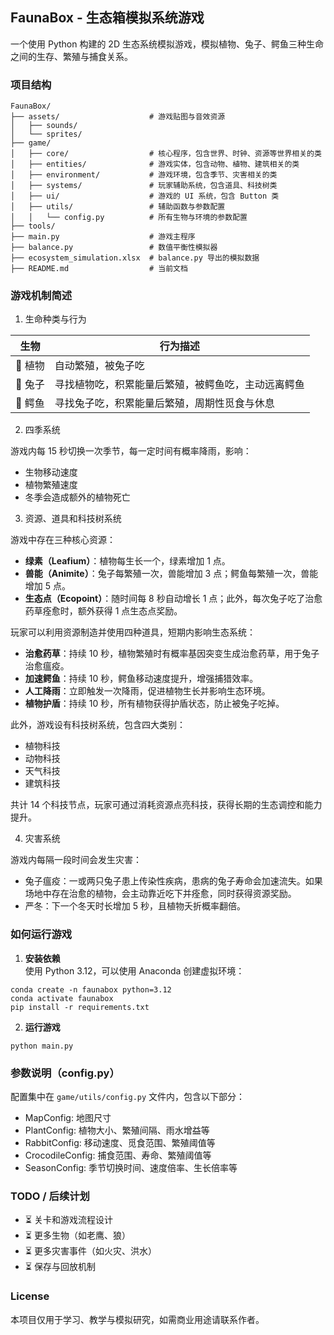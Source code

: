 ## FaunaBox - 生态箱模拟系统游戏
一个使用 Python 构建的 2D 生态系统模拟游戏，模拟植物、兔子、鳄鱼三种生命之间的生存、繁殖与捕食关系。

### 项目结构

```
FaunaBox/  
├── assets/                    # 游戏贴图与音效资源  
│   ├── sounds/  
│   └── sprites/  
├── game/  
│   ├── core/                  # 核心程序，包含世界、时钟、资源等世界相关的类  
│   ├── entities/              # 游戏实体，包含动物、植物、建筑相关的类  
│   ├── environment/           # 游戏环境，包含季节、灾害相关的类  
│   ├── systems/               # 玩家辅助系统，包含道具、科技树类  
│   ├── ui/                    # 游戏的 UI 系统，包含 Button 类  
│   ├── utils/                 # 辅助函数与参数配置  
│   │   └── config.py          # 所有生物与环境的参数配置  
├── tools/  
├── main.py                    # 游戏主程序  
├── balance.py                 # 数值平衡性模拟器  
├── ecosystem_simulation.xlsx  # balance.py 导出的模拟数据  
├── README.md                  # 当前文档  
```

### 游戏机制简述

1. 生命种类与行为

| 生物    | 行为描述                        |
| ------- | ------------------------------ |
| 🌱 植物 | 自动繁殖，被兔子吃             |
| 🐇 兔子 | 寻找植物吃，积累能量后繁殖，被鳄鱼吃，主动远离鳄鱼 |
| 🐊 鳄鱼 | 寻找兔子吃，积累能量后繁殖，周期性觅食与休息 |

2. 四季系统

游戏内每 15 秒切换一次季节，每一定时间有概率降雨，影响：

- 生物移动速度
- 植物繁殖速度
- 冬季会造成额外的植物死亡

3. 资源、道具和科技树系统

游戏中存在三种核心资源：

- **绿素（Leafium）**：植物每生长一个，绿素增加 1 点。
- **兽能（Animite）**：兔子每繁殖一次，兽能增加 3 点；鳄鱼每繁殖一次，兽能增加 5 点。
- **生态点（Ecopoint）**：随时间每 8 秒自动增长 1 点；此外，每次兔子吃了治愈药草痊愈时，额外获得 1 点生态点奖励。

玩家可以利用资源制造并使用四种道具，短期内影响生态系统：

- **治愈药草**：持续 10 秒，植物繁殖时有概率基因突变生成治愈药草，用于兔子治愈瘟疫。
- **加速鳄鱼**：持续 10 秒，鳄鱼移动速度提升，增强捕猎效率。
- **人工降雨**：立即触发一次降雨，促进植物生长并影响生态环境。
- **植物护盾**：持续 10 秒，所有植物获得护盾状态，防止被兔子吃掉。

此外，游戏设有科技树系统，包含四大类别：

- 植物科技
- 动物科技
- 天气科技
- 建筑科技

共计 14 个科技节点，玩家可通过消耗资源点亮科技，获得长期的生态调控和能力提升。

4. 灾害系统

游戏内每隔一段时间会发生灾害：

- 兔子瘟疫：一或两只兔子患上传染性疾病，患病的兔子寿命会加速流失。如果场地中存在治愈的植物，会主动靠近吃下并痊愈，同时获得资源奖励。
- 严冬：下一个冬天时长增加 5 秒，且植物夭折概率翻倍。

### 如何运行游戏

1. **安装依赖**  
   使用 Python 3.12，可以使用 Anaconda 创建虚拟环境：

```
conda create -n faunabox python=3.12
conda activate faunabox
pip install -r requirements.txt
```

2. **运行游戏**

```
python main.py
```

### 参数说明（config.py）

配置集中在 `game/utils/config.py` 文件内，包含以下部分：

- MapConfig: 地图尺寸
- PlantConfig: 植物大小、繁殖间隔、雨水增益等
- RabbitConfig: 移动速度、觅食范围、繁殖阈值等
- CrocodileConfig: 捕食范围、寿命、繁殖阈值等
- SeasonConfig: 季节切换时间、速度倍率、生长倍率等

### TODO / 后续计划

- ⏳ 关卡和游戏流程设计
- ⏳ 更多生物（如老鹰、狼）
- ⏳ 更多灾害事件（如火灾、洪水）
- ⏳ 保存与回放机制

### License

本项目仅用于学习、教学与模拟研究，如需商业用途请联系作者。
